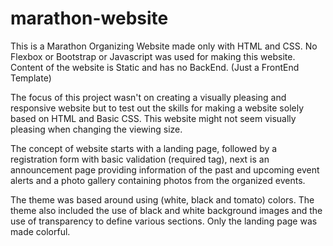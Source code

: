 # marathon-website

This is a Marathon Organizing Website made only with HTML and CSS.
No Flexbox or Bootstrap or Javascript was used for making this website.
Content of the website is Static and has no BackEnd. (Just a FrontEnd Template)

The focus of this project wasn't on creating a visually pleasing and responsive website but to test out the skills for making a website solely based on HTML and Basic CSS. This website might not seem visually pleasing when changing the viewing size.

The concept of website starts with a landing page, followed by a registration form with basic validation (required tag), next is an announcement page providing information of the past and upcoming event alerts and a photo gallery containing photos from the organized events. 

The theme was based around using (white, black and tomato) colors. The theme also included the use of black and white background images and the use of transparency to define various sections. Only the landing page was made colorful.
